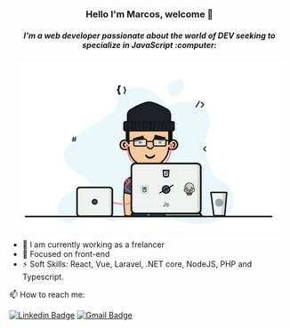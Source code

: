 <h3 align="center"> Hello I'm Marcos, welcome 👋</h3>

<h5 align="center"> I'm a web developer passionate about the world of DEV seeking to specialize in JavaScript :computer:</h5> 

<p align="center">
  <img src="https://github.com/MarcosSantosDev/MarcosSantosDev/blob/master/assets/images/giphy.gif" alt="Animação"/>
</p>
 
- 🔭 I am currently working as a frelancer
- 🌱 Focused on front-end
- ⚡ Soft Skills: React, Vue, Laravel, .NET core, NodeJS, PHP and Typescript.

<p align="left">  📫 How to reach me:
 
[![Linkedin Badge](https://img.shields.io/badge/-MarcosSantos-blue?style=flat-square&logo=Linkedin&logoColor=white&link=https://www.linkedin.com/in/marcossantosdev/)](https://www.linkedin.com/in/marcossantosdev/) 
[![Gmail Badge](https://img.shields.io/badge/-marcosadriano034@gmail.com-c14438?style=flat-square&logo=Gmail&logoColor=white&link=mailto:marcosadriano034@gmail.com)](mailto:marcosadriano034@gmail.com)
</p>
